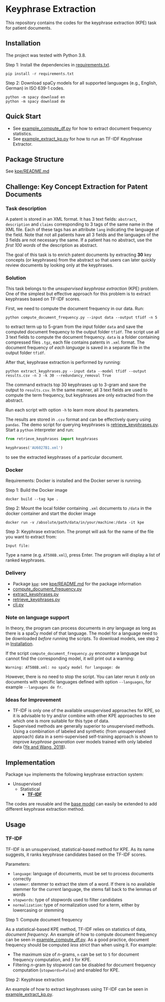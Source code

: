 # Keyphrase Extraction

This repository contains the codes for the keyphrase extraction (KPE) task for patient documents.

## Installation

The project was tested with Python 3.8.

Step 1: Install the dependencies in [requirements.txt](requirements.txt).

```shell
pip install -r requirements.txt
```

Step 2: Download spaCy models for all supported languages (e.g., English, German) in ISO 639-1 codes.

```shell
python -m spacy download en
python -m spacy download de
```

## Quick Start

- See [example_compute_df.py](example_compute_df.py) for how to extract document frequency statistics.
- See [example_extract_kp.py](example_extract_kp.py) for how to run an TF-IDF Keyphrase Extractor.

## Package Structure

See [kpe/README.md](kpe/README.md)

## Challenge: Key Concept Extraction for Patent Documents

### Task description

A patent is stored in an XML format. It has 3 text fields: ``abstract``, ``description`` and ``claims``
corresponding to 3 tags of the same name in the XML file. Each of these tags has an attribute ``lang`` indicating the
language of the field. Note that not all patients have all 3 fields and the languages of the 3 fields are not necessary
the same. If a patient has no abstract, use the *first 100 words* of the description as abstract.

The goal of this task is to enrich patent documents by extracting **30** key concepts (or keyphrases) from the abstract
so that users can later quickly review documents by looking only at the keyphrases.

### Solution

This task belongs to the *unsupervised keyphrase extraction* (KPE) problem. One of the simplest but effective approach
for this problem is to extract keyphrases based on TF-IDF scores.

First, we need to compute the document frequency in our data. Run:

```shell
python compute_document_frequency.py --input data --output tfidf -n 5
```

to extract term up to 5-gram from the input folder ``data`` and save the computed document frequency to the output
folder ``tfidf``. The script use all 3 text fields to compute the document frequency.
``data`` is a folder containing compressed files ``.tgz``, each file contains patents in ``.xml`` format. The document
frequency of *each language* is saved in a separate file in the output folder ``tfidf``.

After that, keyphrase extraction is performed by running:

```shell
python extract_keyphrases.py --input data --model tfidf --output results.csv -n 3 -k 30 --redundancy_removal True
```

The command extracts top 30 keyphrases up to 3-gram and save the output to ``results.csv``. In the same manner, all 3
text fields are used to compute the term frequency, but keyphrases are only extracted from the abstract.

Run each script with option ``-h`` to learn more about its parameters.

The results are stored in ``.csv`` format and can be effectively query using ``pandas``. The demo script for querying
keyphrases is [retrieve_keyphrases.py](retrieve_keyphrases.py). Start a ``python`` interpreter and run:

```python
from retrieve_keyphrases import keyphrases

keyphrases('AU6027B1.xml')
```

to see the extracted keyphrases of a particular document.

### Docker

Requirements: Docker is installed and the Docker server is running.

Step 1: Build the Docker image

```shell
docker build --tag kpe .
```

Step 2: Mount the local folder containing ``.xml`` documents to ``/data`` in the docker container and start the docker
image

```shell
docker run -v /absolute/path/data/in/your/machine:/data -it kpe
```

Step 3: Keyphrase extraction. The prompt will ask for the name of the file you want to extract from:

```shell
Input file:
```

Type a name (e.g. ``AT508B.xml``), press Enter. The program will display a list of ranked keyphrases.

### Delivery

- Package [``kpe``](kpe): see [kpe/README.md](kpe/README.md) for the package information
- [compute_document_frequency.py](compute_document_frequency.py)
- [extract_keyphrases.py](extract_keyphrases.py)
- [retrieve_keyphrases.py](retrieve_keyphrases.py)
- [cli.py](cli.py)

### Note on language support

In theory, the program can process documents in *any* language as long as there is a spaCy model of that language. The
model for a language need to be downloaded *before* running the scripts. To download models, see step 2
in [Installation](#installation).

If the script ``compute_document_frequency.py`` encounter a language but cannot find the corresponding model, it will
print out a warning:

```
Warning: AT508B.xml: no spaCy model for language: de
```

However, there is no need to stop the script. You can later rerun it *only* on documents with specific languages defined
with option ``--languages``, for example ``--languages de fr``.

### Ideas for Improvement

- TF-IDF is only one of the available unsupervised approaches for KPE, so it is advisable to try and/or combine with
  other KPE approaches to see which one is more suitable for this type of data.
- Supervised methods are generally superior to unsupervised methods. Using a combination of labeled and synthetic (from
  unsupervised approach) data in a semi-supervised self-training approach is shown to improve *keyphrase generation*
  over models trained with only labeled data ([Ye and Wang, 2018](https://aclanthology.org/D18-1447/)).

## Implementation

Package ``kpe`` implements the following keyphrase extraction system:

- Unsupervised
    - Statistical
        - [**TF-IDF**](kpe/tfidf.py)

The codes are reusable and the [base model](kpe/base_kpe.py) can easily be extended to add different keyphrase
extraction method.

## Usage

### TF-IDF

TF-IDF is an unsupervised, statistical-based method for KPE. As its name suggests, it ranks keyphrase candidates based
on the TF-IDF scores.

Parameters:

- ``language``: language of documents, must be set to process documents correctly
- ``stemmer``: stemmer to extract the stem of a word. If there is no available stemmer for the current language, the
  stems fall back to the lemmas of words
- ``stopwords``: type of stopwords used to filter candidates
- ``normalization``: type of normalization used for a term, either by lowercasing or stemming

Step 1: Compute document frequency

As a statistical-based KPE method, TF-IDF relies on statistics of data, *document frequency*. An example of how to
compute document frequency can be seen in [example_compute_df.py](example_compute_df.py). As a good practice, document
frequency should be computed *less strict* than when using it. For example:

- The maximum size of *n*-grams, ``n`` can be set to ``5`` for document frequency computation, and ``3`` for KPE.
- Filtering *n*-gram by stopword can be disabled for document frequency computation (``stopwords=False``) and enabled
  for KPE.

Step 2: Keyphrase extraction

An example of how to extract keyphrases using TF-IDF can be seen in [example_extract_kp.py](example_extract_kp.py).
